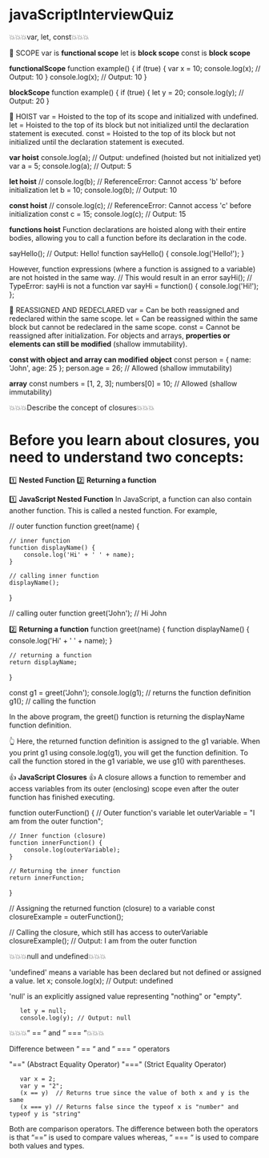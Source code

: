 # javaScriptInterviewQuiz

💥💥💥var, let, const💥💥💥

🔑 SCOPE
var is **functional scope**
let is **block scope**
const is **block scope**

**functionalScope**
function example() {
  if (true) {
    var x = 10;
    console.log(x); // Output: 10
  }
  console.log(x); // Output: 10
}

**blockScope**
function example() {
  if (true) {
    let y = 20;
    console.log(y); // Output: 20
  }

🔑 HOIST
var = Hoisted to the top of its scope and initialized with undefined.
let = Hoisted to the top of its block but not initialized until the declaration statement is executed.
const = Hoisted to the top of its block but not initialized until the declaration statement is executed.

**var hoist**
console.log(a); // Output: undefined (hoisted but not initialized yet)
var a = 5;
console.log(a); // Output: 5

**let hoist**
// console.log(b); // ReferenceError: Cannot access 'b' before initialization
let b = 10;
console.log(b); // Output: 10

**const hoist**
// console.log(c); // ReferenceError: Cannot access 'c' before initialization
const c = 15;
console.log(c); // Output: 15

**functions hoist**
Function declarations are hoisted along with their entire bodies, allowing you to call a function before its declaration in the code.

sayHello(); // Output: Hello!
function sayHello() {
  console.log('Hello!');
}

However, function expressions (where a function is assigned to a variable) are not hoisted in the same way.
// This would result in an error
sayHi(); // TypeError: sayHi is not a function
var sayHi = function() {
  console.log('Hi!');
};

🔑 REASSIGNED AND REDECLARED
var = Can be both reassigned and redeclared within the same scope.
let = Can be reassigned within the same block but cannot be redeclared in the same scope.
const = Cannot be reassigned after initialization. For objects and arrays, **properties or elements can still be modified** (shallow immutability).

**const with object and array can modified**
**object**
const person = { name: 'John', age: 25 };
person.age = 26; // Allowed (shallow immutability)

**array**
const numbers = [1, 2, 3];
numbers[0] = 10; // Allowed (shallow immutability)


💥💥💥Describe the concept of closures💥💥💥

# Before you learn about closures, you need to understand two concepts:
1️⃣ **Nested Function**
2️⃣ **Returning a function**

1️⃣ **JavaScript Nested Function**
In JavaScript, a function can also contain another function. This is called a nested function. For example,

// outer function
function greet(name) {

    // inner function
    function displayName() {
        console.log('Hi' + ' ' + name);
    }

    // calling inner function
    displayName();
}

// calling outer function
greet('John'); // Hi John

2️⃣ **Returning a function**
function greet(name) {
    function displayName() {
        console.log('Hi' + ' ' + name);
    }

    // returning a function
    return displayName;
}

const g1 = greet('John');
console.log(g1); // returns the function definition
g1(); // calling the function

In the above program, the greet() function is returning the displayName function definition.

👆 Here, the returned function definition is assigned to the g1 variable. When you print g1 using console.log(g1), you will get the function definition.
To call the function stored in the g1 variable, we use g1() with parentheses.

👍 **JavaScript Closures** 👍
A closure allows a function to remember and access variables from its outer (enclosing) scope even after the outer function has finished executing.

function outerFunction() {
    // Outer function's variable
    let outerVariable = "I am from the outer function";

    // Inner function (closure)
    function innerFunction() {
        console.log(outerVariable);
    }

    // Returning the inner function
    return innerFunction;
}

// Assigning the returned function (closure) to a variable
const closureExample = outerFunction();

// Calling the closure, which still has access to outerVariable
closureExample(); // Output: I am from the outer function


💥💥💥null and undefined💥💥💥

'undefined' means a variable has been declared but not defined or assigned a value.
       let x;
       console.log(x); // Output: undefined

'null' is an explicitly assigned value representing "nothing" or "empty".

       let y = null;
       console.log(y); // Output: null



💥💥💥“ == “ and “ === “💥💥💥

Difference between “ == “ and “ === “ operators

"==" (Abstract Equality Operator)
"===" (Strict Equality Operator)

       var x = 2;
       var y = "2";
       (x == y)  // Returns true since the value of both x and y is the same
       (x === y) // Returns false since the typeof x is "number" and typeof y is "string"

Both are comparison operators. The difference between both the operators is that “==” is used to compare values whereas, “ === “ is used to compare both values and types.
